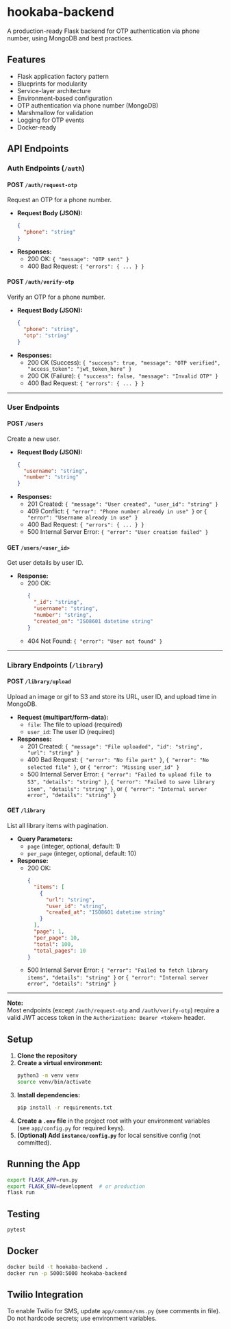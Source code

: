 # hookaba-backend

A production-ready Flask backend for OTP authentication via phone number, using MongoDB and best practices.

## Features
- Flask application factory pattern
- Blueprints for modularity
- Service-layer architecture
- Environment-based configuration
- OTP authentication via phone number (MongoDB)
- Marshmallow for validation
- Logging for OTP events
- Docker-ready

## API Endpoints

### Auth Endpoints (`/auth`)

#### POST `/auth/request-otp`
Request an OTP for a phone number.

- **Request Body (JSON):**
  ```json
  {
    "phone": "string"
  }
  ```
- **Responses:**
  - 200 OK: `{ "message": "OTP sent" }`
  - 400 Bad Request: `{ "errors": { ... } }`

#### POST `/auth/verify-otp`
Verify an OTP for a phone number.

- **Request Body (JSON):**
  ```json
  {
    "phone": "string",
    "otp": "string"
  }
  ```
- **Responses:**
  - 200 OK (Success): `{ "success": true, "message": "OTP verified", "access_token": "jwt_token_here" }`
  - 200 OK (Failure): `{ "success": false, "message": "Invalid OTP" }`
  - 400 Bad Request: `{ "errors": { ... } }`

---

### User Endpoints

#### POST `/users`
Create a new user.

- **Request Body (JSON):**
  ```json
  {
    "username": "string",
    "number": "string"
  }
  ```
- **Responses:**
  - 201 Created: `{ "message": "User created", "user_id": "string" }`
  - 409 Conflict: `{ "error": "Phone number already in use" }` or `{ "error": "Username already in use" }`
  - 400 Bad Request: `{ "errors": { ... } }`
  - 500 Internal Server Error: `{ "error": "User creation failed" }`

#### GET `/users/<user_id>`
Get user details by user ID.

- **Response:**
  - 200 OK:
    ```json
    {
      "_id": "string",
      "username": "string",
      "number": "string",
      "created_on": "ISO8601 datetime string"
    }
    ```
  - 404 Not Found: `{ "error": "User not found" }`

---

### Library Endpoints (`/library`)

#### POST `/library/upload`
Upload an image or gif to S3 and store its URL, user ID, and upload time in MongoDB.

- **Request (multipart/form-data):**
  - `file`: The file to upload (required)
  - `user_id`: The user ID (required)
- **Responses:**
  - 201 Created: `{ "message": "File uploaded", "id": "string", "url": "string" }`
  - 400 Bad Request: `{ "error": "No file part" }`, `{ "error": "No selected file" }`, or `{ "error": "Missing user_id" }`
  - 500 Internal Server Error: `{ "error": "Failed to upload file to S3", "details": "string" }`, `{ "error": "Failed to save library item", "details": "string" }`, or `{ "error": "Internal server error", "details": "string" }`

#### GET `/library`
List all library items with pagination.

- **Query Parameters:**
  - `page` (integer, optional, default: 1)
  - `per_page` (integer, optional, default: 10)
- **Response:**
  - 200 OK:
    ```json
    {
      "items": [
        {
          "url": "string",
          "user_id": "string",
          "created_at": "ISO8601 datetime string"
        }
      ],
      "page": 1,
      "per_page": 10,
      "total": 100,
      "total_pages": 10
    }
    ```
  - 500 Internal Server Error: `{ "error": "Failed to fetch library items", "details": "string" }` or `{ "error": "Internal server error", "details": "string" }`

---

**Note:**  
Most endpoints (except `/auth/request-otp` and `/auth/verify-otp`) require a valid JWT access token in the `Authorization: Bearer <token>` header.

## Setup

1. **Clone the repository**
2. **Create a virtual environment:**
   ```bash
   python3 -m venv venv
   source venv/bin/activate
   ```
3. **Install dependencies:**
   ```bash
   pip install -r requirements.txt
   ```
4. **Create a `.env` file** in the project root with your environment variables (see `app/config.py` for required keys).
5. **(Optional) Add `instance/config.py`** for local sensitive config (not committed).

## Running the App

```bash
export FLASK_APP=run.py
export FLASK_ENV=development  # or production
flask run
```

## Testing

```bash
pytest
```

## Docker

```bash
docker build -t hookaba-backend .
docker run -p 5000:5000 hookaba-backend
```

## Twilio Integration

To enable Twilio for SMS, update `app/common/sms.py` (see comments in file). Do not hardcode secrets; use environment variables. 